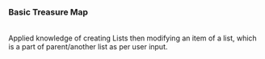 <h3>Basic Treasure Map</h3>
<br>
Applied knowledge of creating Lists then modifying an item of a list, which is a part of parent/another list as per user input.